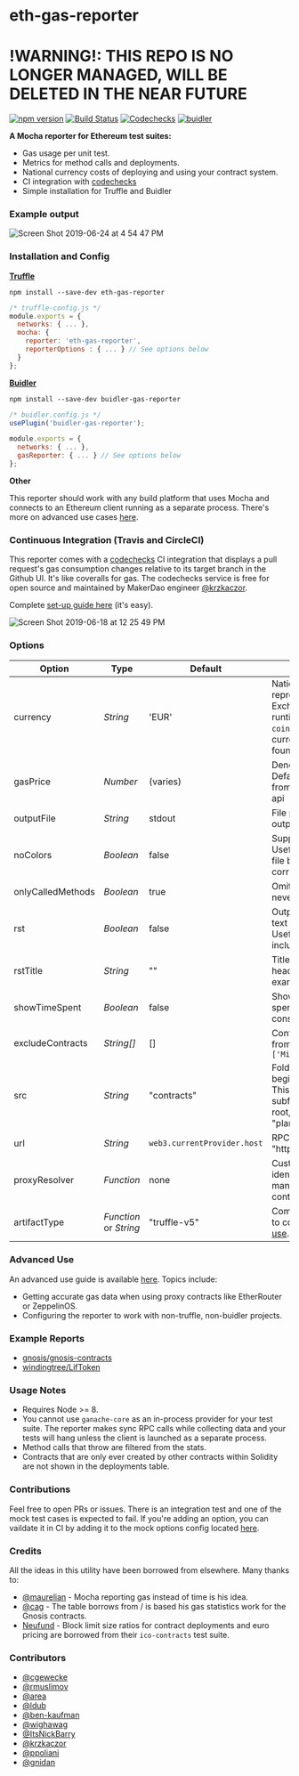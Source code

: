 # eth-gas-reporter

# !WARNING!: THIS REPO IS NO LONGER MANAGED, WILL BE DELETED IN THE NEAR FUTURE

[![npm version](https://badge.fury.io/js/eth-gas-reporter.svg)](https://badge.fury.io/js/eth-gas-reporter)
[![Build Status](https://travis-ci.org/cgewecke/eth-gas-reporter.svg?branch=master)](https://travis-ci.org/cgewecke/eth-gas-reporter)
[![Codechecks](https://raw.githubusercontent.com/codechecks/docs/master/images/badges/badge-default.svg?sanitize=true)](https://codechecks.io)
[![buidler](https://buidler.dev/buidler-plugin-badge.svg?1)](https://github.com/cgewecke/buidler-gas-reporter)

**A Mocha reporter for Ethereum test suites:**

- Gas usage per unit test.
- Metrics for method calls and deployments.
- National currency costs of deploying and using your contract system.
- CI integration with [codechecks](http://codechecks.io)
- Simple installation for Truffle and Buidler

### Example output

![Screen Shot 2019-06-24 at 4 54 47 PM](https://user-images.githubusercontent.com/7332026/60059336-fa502180-96a0-11e9-92b8-3dd436a9b2f1.png)

### Installation and Config

**[Truffle](https://www.trufflesuite.com/docs)**

```
npm install --save-dev eth-gas-reporter
```

```javascript
/* truffle-config.js */
module.exports = {
  networks: { ... },
  mocha: {
    reporter: 'eth-gas-reporter',
    reporterOptions : { ... } // See options below
  }
};
```

**[Buidler](https://buidler.dev)**

```
npm install --save-dev buidler-gas-reporter
```

```javascript
/* buidler.config.js */
usePlugin('buidler-gas-reporter');

module.exports = {
  networks: { ... },
  gasReporter: { ... } // See options below
};
```

**Other**

This reporter should work with any build platform that uses Mocha and
connects to an Ethereum client running as a separate process. There's more on advanced use cases
[here](https://github.com/cgewecke/eth-gas-reporter/blob/master/docs/advanced.md).

### Continuous Integration (Travis and CircleCI)

This reporter comes with a [codechecks](http://codechecks.io) CI integration that
displays a pull request's gas consumption changes relative to its target branch in the Github UI.
It's like coveralls for gas. The codechecks service is free for open source and maintained by MakerDao engineer [@krzkaczor](https://github.com/krzkaczor).

Complete [set-up guide here](https://github.com/cgewecke/eth-gas-reporter/blob/master/docs/codechecks.md) (it's easy).

![Screen Shot 2019-06-18 at 12 25 49 PM](https://user-images.githubusercontent.com/7332026/59713894-47298900-91c5-11e9-8083-233572787cfa.png)

### Options

| Option            | Type                   | Default                     | Description                                                                                                                                                                               |
| ----------------- | ---------------------- | --------------------------- | ----------------------------------------------------------------------------------------------------------------------------------------------------------------------------------------- |
| currency          | _String_               | 'EUR'                       | National currency to represent gas costs in. Exchange rates loaded at runtime from the `coinmarketcap` api. Available currency codes can be found [here](https://coinmarketcap.com/api/). |
| gasPrice          | _Number_               | (varies)                    | Denominated in `gwei`. Default is loaded at runtime from the `eth gas station` api                                                                                                        |
| outputFile        | _String_               | stdout                      | File path to write report output to                                                                                                                                                       |
| noColors          | _Boolean_              | false                       | Suppress report color. Useful if you are printing to file b/c terminal colorization corrupts the text.                                                                                    |
| onlyCalledMethods | _Boolean_              | true                        | Omit methods that are never called from report.                                                                                                                                           |
| rst               | _Boolean_              | false                       | Output with a reStructured text code-block directive. Useful if you want to include report in RTD                                                                                         |
| rstTitle          | _String_               | ""                          | Title for reStructured text header (See Travis for example output)                                                                                                                        |
| showTimeSpent     | _Boolean_              | false                       | Show the amount of time spent as well as the gas consumed                                                                                                                                 |
| excludeContracts  | _String[]_             | []                          | Contract names to exclude from report. Ex: `['Migrations']`                                                                                                                               |
| src               | _String_               | "contracts"                 | Folder in root directory to begin search for `.sol` files. This can also be a path to a subfolder relative to the root, e.g. "planets/annares/contracts"                                  |
| url               | _String_               | `web3.currentProvider.host` | RPC client url (ex: "http://localhost:8545")                                                                                                                                              |
| proxyResolver     | _Function_             | none                        | Custom method to resolve identity of methods managed by a proxy contract.                                                                                                                 |
| artifactType      | _Function_ or _String_ | "truffle-v5"                | Compilation artifact format to consume. (See [advanced use](https://github.com/cgewecke/eth-gas-reporter/blob/master/docs/advanced.md).)                                                  |

### Advanced Use

An advanced use guide is available [here](https://github.com/cgewecke/eth-gas-reporter/blob/master/docs/advanced.md). Topics include:

- Getting accurate gas data when using proxy contracts like EtherRouter or ZeppelinOS.
- Configuring the reporter to work with non-truffle, non-buidler projects.

### Example Reports

- [gnosis/gnosis-contracts](https://github.com/cgewecke/eth-gas-reporter/blob/master/docs/gnosis.md)
- [windingtree/LifToken](https://github.com/cgewecke/eth-gas-reporter/blob/master/docs/lifToken.md)

### Usage Notes

- Requires Node >= 8.
- You cannot use `ganache-core` as an in-process provider for your test suite. The reporter makes sync RPC calls
  while collecting data and your tests will hang unless the client is launched as a separate process.
- Method calls that throw are filtered from the stats.
- Contracts that are only ever created by other contracts within Solidity are not shown in the deployments table.

### Contributions

Feel free to open PRs or issues. There is an integration test and one of the mock test cases is expected to fail. If you're adding an option, you can vaildate it in CI by adding it to the mock options config located [here](https://github.com/cgewecke/eth-gas-reporter/blob/master/mock/config-template.js#L13-L19).

### Credits

All the ideas in this utility have been borrowed from elsewhere. Many thanks to:

- [@maurelian](https://github.com/maurelian) - Mocha reporting gas instead of time is his idea.
- [@cag](https://github.com/cag) - The table borrows from / is based his gas statistics work for the Gnosis contracts.
- [Neufund](https://github.com/Neufund/ico-contracts) - Block limit size ratios for contract deployments and euro pricing are borrowed from their `ico-contracts` test suite.

### Contributors

- [@cgewecke](https://github.com/cgewecke)
- [@rmuslimov](https://github.com/rmuslimov)
- [@area](https://github.com/area)
- [@ldub](https://github.com/ldub)
- [@ben-kaufman](https://github.com/ben-kaufman)
- [@wighawag](https://github.com/wighawag)
- [@ItsNickBarry](https://github.com/ItsNickBarry)
- [@krzkaczor](https://github.com/krzkaczor)
- [@ppoliani](https://github.com/@ppoliani)
- [@gnidan](https://github.com/gnidan)
